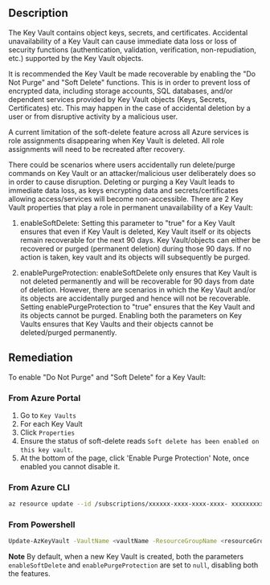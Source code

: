 ## Description

The Key Vault contains object keys, secrets, and certificates. Accidental unavailability of a Key Vault can cause immediate data loss or loss of security functions (authentication, validation, verification, non-repudiation, etc.) supported by the Key Vault objects.

It is recommended the Key Vault be made recoverable by enabling the "Do Not Purge" and "Soft Delete" functions. This is in order to prevent loss of encrypted data, including storage accounts, SQL databases, and/or dependent services provided by Key Vault objects (Keys, Secrets, Certificates) etc. This may happen in the case of accidental deletion by a user or from disruptive activity by a malicious user.

A current limitation of the soft-delete feature across all Azure services is role assignments disappearing when Key Vault is deleted. All role assignments will need to be recreated after recovery.

There could be scenarios where users accidentally run delete/purge commands on Key Vault or an attacker/malicious user deliberately does so in order to cause disruption. Deleting or purging a Key Vault leads to immediate data loss, as keys encrypting data and secrets/certificates allowing access/services will become non-accessible. There are 2 Key Vault properties that play a role in permanent unavailability of a Key Vault:

   1. enableSoftDelete:
   Setting this parameter to "true" for a Key Vault ensures that even if Key Vault is deleted, Key Vault itself or its objects remain recoverable for the next 90 days. Key Vault/objects can either be recovered or purged (permanent deletion) during those 90 days. If no action is taken, key vault and its objects will subsequently be purged.

   2. enablePurgeProtection:
   enableSoftDelete only ensures that Key Vault is not deleted permanently and will be recoverable for 90 days from date of deletion. However, there are scenarios in which the Key Vault and/or its objects are accidentally purged and hence will not be recoverable. Setting enablePurgeProtection to "true" ensures that the Key Vault and its objects cannot be purged.
   Enabling both the parameters on Key Vaults ensures that Key Vaults and their objects cannot be deleted/purged permanently.


## Remediation

To enable "Do Not Purge" and "Soft Delete" for a Key Vault:

### From Azure Portal

   1. Go to `Key Vaults`
   2. For each Key Vault
   3. Click `Properties`
   4. Ensure the status of soft-delete reads `Soft delete has been enabled on this
   key vault`.
   5. At the bottom of the page, click 'Enable Purge Protection' Note, once enabled you cannot disable it.
   
### From Azure CLI

```bash
az resource update --id /subscriptions/xxxxxx-xxxx-xxxx-xxxx- xxxxxxxxxxxx/resourceGroups/<resourceGroupName>/providers/Microsoft.KeyVault /vaults/<keyVaultName> --set properties.enablePurgeProtection=true properties.enableSoftDelete=true
```

### From Powershell

```bash
Update-AzKeyVault -VaultName <vaultName -ResourceGroupName <resourceGroupName -EnablePurgeProtection
 ```

**Note** By default, when a new Key Vault is created, both the parameters `enableSoftDelete` and `enablePurgeProtection` are set to `null`, disabling both the features.
